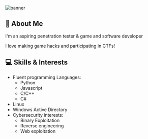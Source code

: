 ![banner](https://github.com/user-attachments/assets/fe771c49-37bb-447e-adfd-bd7e6580940e)

## 🚀 About Me
I'm an aspiring penetration tester & game and software developer

I love making game hacks and participating in CTFs!
## 💻 Skills & Interests
  - Fluent programming Languages:
    - Python
    - Javascript
    - C/C++
    - C#
  - Linux
  - Windows Active Directory
  - Cybersecurity interests:
      - Binary Exploitation
      - Reverse engineering
      - Web exploitation
